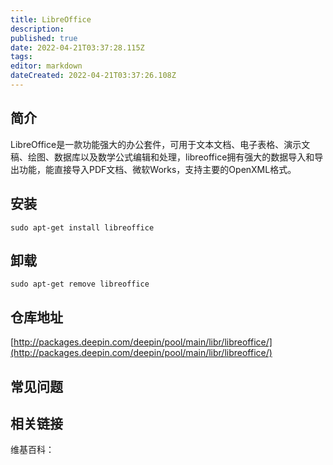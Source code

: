 ```yaml
---
title: LibreOffice
description: 
published: true
date: 2022-04-21T03:37:28.115Z
tags: 
editor: markdown
dateCreated: 2022-04-21T03:37:26.108Z
---
```


## 简介

LibreOffice是一款功能强大的办公套件，可用于文本文档、电子表格、演示文稿、绘图、数据库以及数学公式编辑和处理，libreoffice拥有强大的数据导入和导出功能，能直接导入PDF文档、微软Works，支持主要的OpenXML格式。

## 安装

`sudo apt-get install libreoffice`

## 卸载

`sudo apt-get remove libreoffice`

## 仓库地址

[http://packages.deepin.com/deepin/pool/main/libr/libreoffice/](http://packages.deepin.com/deepin/pool/main/libr/libreoffice/)


## 常见问题


## 相关链接

维基百科：